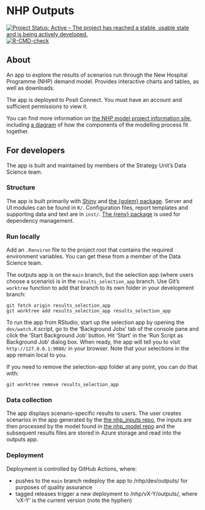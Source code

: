 
<!-- README.md is generated from README.Rmd. Please edit that file -->

# NHP Outputs

<!-- badges: start -->

[![Project Status: Active – The project has reached a stable, usable
state and is being actively
developed.](https://www.repostatus.org/badges/latest/active.svg)](https://www.repostatus.org/#active)
[![R-CMD-check](https://github.com/The-Strategy-Unit/nhp_outputs/actions/workflows/R-CMD-check.yaml/badge.svg)](https://github.com/The-Strategy-Unit/nhp_outputs/actions/workflows/R-CMD-check.yaml)
<!-- badges: end -->

## About

An app to explore the results of scenarios run through the New Hospital
Programme (NHP) demand model. Provides interactive charts and tables, as
well as downloads.

The app is deployed to Posit Connect. You must have an account and
sufficient permissions to view it.

You can find more information on [the NHP model project information
site](https://connect.strategyunitwm.nhs.uk/nhp/project_information/),
including [a
diagram](https://connect.strategyunitwm.nhs.uk/nhp/project_information/project_plan_and_summary/components-overview.html)
of how the components of the modelling process fit together.

## For developers

The app is built and maintained by members of the Strategy Unit’s Data
Science team.

### Structure

The app is built primarily with [Shiny](https://shiny.posit.co/) and
[the {golem} package](https://thinkr-open.github.io/golem/). Server and
UI modules can be found in `R/`. Configuration files, report templates
and supporting data and text are in `inst/`. [The {renv}
package](https://rstudio.github.io/renv/index.html) is used for
dependency management.

### Run locally

Add an `.Renviron` file to the project root that contains the required
environment variables. You can get these from a member of the Data
Science team.

The outputs app is on the `main` branch, but the selection app (where
users choose a scenario) is in the `results_selection_app` branch. Use
Git’s `worktree` function to add that branch to its own folder in your
development branch:

    git fetch origin results_selection_app
    git worktree add results_selection_app results_selection_app

To run the app from RStudio, start up the selection app by opening the
`dev/watch.R` script, go to the ‘Background Jobs’ tab of the console
pane and click the ‘Start Background Job’ button. Hit ‘Start’ in the
‘Run Script as Background Job’ dialog box. When ready, the app will tell
you to visit `http://127.0.0.1:9080/` in your browser. Note that your
selections in the app remain local to you.

If you need to remove the selection-app folder at any point, you can do
that with:

    git worktree remove results_selection_app 

### Data collection

The app displays scenario-specific results to users. The user creates
scenarios in the app generated by the [the nhp_inputs
repo](https://github.com/The-Strategy-Unit/nhp_inputs), the inputs are
then processed by the model found in [the nhp_model
repo](https://github.com/The-Strategy-Unit/nhp_data) and the subsequent
results files are stored in Azure storage and read into the outputs app.

### Deployment

Deployment is controlled by GitHub Actions, where:

- pushes to the `main` branch redeploy the app to /nhp/dev/outputs/ for
  purposes of quality assurance
- tagged releases trigger a new deployment to /nhp/vX-Y/outputs/, where
  ‘vX-Y’ is the current version (note the hyphen)
